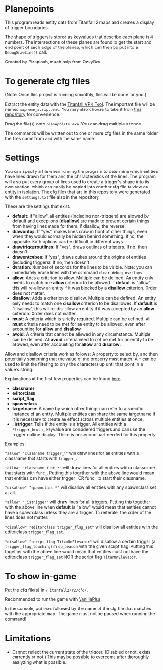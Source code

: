 # Planepoints
This program reads entity data from Titanfall 2 maps and creates a display of trigger boundaries.

The shape of triggers is stored as keyvalues that describe each plane in 4 numbers. The intersections of these planes are found to get the start and end point of each edge of the planes, which can then be put into a `DebugDrawLine()` call.

Created by Pinsplash, much help from OzxyBox.

# To generate cfg files
(Note: Once this project is running smoothly, this will be done for you.)

Extract the entity data with the [Titanfall VPK Tool](https://github.com/SenorGeese/Titanfall2/blob/master/tools/Titanfall_VPKTool3.4_Portable.zip). The important file will be named *`mapname`*`_script.ent`. You may also choose to take it from [this repository](https://github.com/Pinsplash/Titanfall2EntityLumps/) for convenience.

Drag the file(s) onto `planepoints.exe`. You can drag multiple at once.

The commands will be written out to one or more cfg files in the same folder the files came from and with the same name.

# Settings
You can specify a file when running the program to determine which entities have lines drawn for them and the characteristics of the lines. The program will also put every group of lines used to create a trigger's shape into its own section, which can easily be copied into another cfg file to view an entity in isolation. The cfg files that are in this repository were generated with the `settings.txt` file also in the repository.

These are the settings that exist:

* **default**: If "allow", all entities (including non-triggers) are allowed by default and exceptions (**disallow**) are made to prevent certain things from having lines made for them. If disallow, the reverse.
* **drawontop**: If "yes", makes lines draw in front of other things, even when they would normally be hidden behind something. If no, the opposite. Both options can be difficult in different ways.
* **drawtriggeroutlines**: If "yes", draws outlines of triggers. If no, then doesn't.
* **drawentcubes**: If "yes", draws cubes around the origins of entities (including triggers). If no, then doesn't.
* **duration**: Number of seconds for the lines to be visible. Note: you can immediately erase lines with the command `clear_debug_overlays`.
* **allow**: Adds a criterion to allow. Multiple can be defined. An entity only needs to match one **allow** criterion to be allowed. If **default** is "allow", this will re-allow an entity if it was blocked by a **disallow** criterion. Order does not matter.
* **disallow**: Adds a criterion to disallow. Multiple can be defined. An entity only needs to match one **disallow** criterion to be disallowed. If **default** is "disallow", this will re-dis-allow an entity if it was accepted by an **allow** criterion. Order does not matter.
* **must**: A criteria which is strictly required. Multiple can be defined. All **must** criteria need to be met for an entity to be allowed, even after accounting for **allow** and **disallow**.
* **avoid**: A criteria that cannot be allowed in any circumstance. Multiple can be defined. All **avoid** criteria need to *not* be met for an entity to be allowed, even after accounting for **allow** and **disallow**.

Allow and disallow criteria work as follows: A property to select by, and then potentially something that the value of the property must match. A * can be used to limit the filtering to only the characters up until that point in a value's string.

Explanations of the first few properties can be found [here](https://github.com/Pinsplash/Titanfall2EntityLumps/).

* **classname**
* **editorclass**
* **script_flag**
* **spawnclass**
* **targetname**: A name by which other things can refer to a specific instance of an entity. Multiple entities can share the same targetname if it is necessary to create an effect across multiple entities at once.
* **_istrigger**: Tells if the entity is a trigger. All entities with a `*trigger_brush_` keyvalue are considered triggers and can use the trigger outline display. There is no second part needed for this property.

Examples:

`"allow" "classname trigger_*"` will draw lines for all entities with a classname that starts with `trigger_`.

`"allow" "classname func_*"` will draw lines for all entities with a classname that starts with `func_`. Putting this together with the above line would mean that entities can have either trigger_ OR func_ to start their classname.

`"disallow" "spawnclass *"` will disallow all entities with any spawnclass set at all.

`"allow" "_istrigger"` will draw lines for all triggers. Putting this together with the above line when **default** is "allow" would mean that entities cannot have a spawnclass unless they are a trigger. To reiterate, the order of the lines does not matter.

`"disallow" "editorclass trigger_flag_set"` will disallow all entities with the editorclass `trigger_flag_set`.

`"disallow" "script_flag TitanOnElevator"` will disallow a certain trigger (a `trigger_flag_touching`) in `sp_beacon` with the given script flag. Putting this together with the above line would mean that entities must not have the editorclass `trigger_flag_set` NOR the script flag `TitanOnElevator`.

# To show in-game
Put the cfg file(s) in `/Titanfall2/r2/cfg/`.

Recommended to run the game with [VanillaPlus](https://northstar.thunderstore.io/package/NanohmProtogen/VanillaPlus/).

In the console, put `exec` followed by the name of the cfg file that matches with the appropriate map. The game must not be paused when running the command!

# Limitations
* Cannot reflect the current state of the trigger. (Disabled or not, exists currently or not.) This may be possible to overcome after thoroughly analyzing what is possible.

